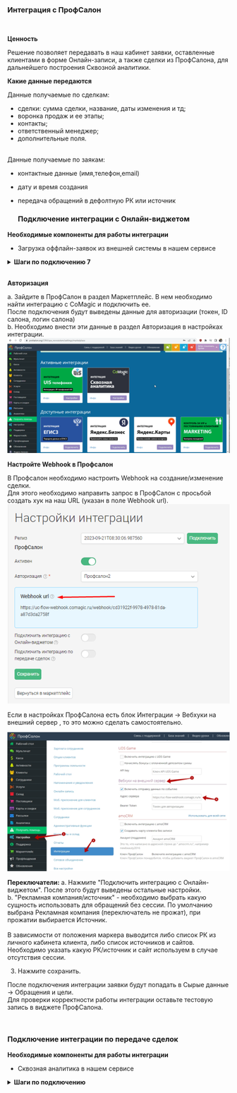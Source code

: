 
### Интеграция с ПрофСалон
<br />

 **Ценность**<br />   
 
Решение позволяет передавать в наш кабинет заявки, оставленные клиентами в форме Онлайн-записи, а также сделки из ПрофСалона, для дальнейшего построения Сквозной аналитики.
<br />

**Какие данные передаются**<br />  

Данные получаемые по сделкам:  
- сделки: сумма сделки, название, даты изменения и тд; 
- воронка продаж и ее этапы;
- контакты;
- ответственный менеджер;
- дополнительные поля.  
<br />
Данные получаемые по заякам:  

- контактные данные (имя,телефон,email)  
- дату и время создания  
- передача обращений в дефолтную РК или источник <br />

   ### Подключение интеграции с Онлайн-виджетом <br /> 

 **Необходимые компоненты для работы интеграции** <br />  
- Загрузка оффлайн-заявок из внешней системы в нашем сервисе 
 
<details>
  <summary style="font-weight:bold;">  Шаги по подключению 7 </summary> 

Нажмите "Активен" на этой странице.
Заполните настройки интеграции

</details> 
<br />

**Авторизация** <br />

a. Зайдите в ПрофСалон в раздел Маркетплейс. В нем необходимо найти интеграцию с CoMagic и подключить ее.<br /> 
После подключения будут выведены данные для авторизации (токен, ID салона, логин салона) <br />
b. Необходимо внести эти данные в раздел Авторизация в настройках интеграции.
![image](profsalon_auth.gif) <br />

**Настройте Webhook в Профсалон** <br />

В Профсалон необходимо настроить Webhook на создание/изменение сделки. <br />
Для этого необходимо направить запрос  в ПрофСалон с просьбой создать хук на наш URL (указан в поле Webhook url).
![image](profsalon_hook_url.png)

Если в настройках ПрофСалона есть блок Интеграции → Вебхуки на внешний сервер , то это можно сделать самостоятельно.

![image](profsalon_hook.jpg) 

**Переключатели:** 
a. Нажмите "Подключить интеграцию с Онлайн-виджетом". После этого будут выведены остальные настройки.<br />
b. "Рекламная компания/источник" - необходимо выбрать какую сущность использовать для обращений без сессии. По умолчанию выбрана Рекламная компания (переключатель не прожат), при прожатии выбирается Источник.<br />  
В зависимости от положения маркера выводится либо список РК из личного кабинета клиента, либо список источников и сайтов. Необходимо указать какую РК/источник и сайт используем в случае отсутствия сессии.<br />  

3. Нажмите сохранить. <br />

После подключения интеграции заявки будут попадать в  Сырые данные -> Обращения и цели.  
Для проверки корректности работы интеграции оставьте тестовую запись в виджете ПрофСалона. <br />



<br />

  ### Подключение интеграции по передаче сделок <br />  

**Необходимые компоненты для работы интеграции** <br />  
- Сквозная аналитика в нашем сервисе <br />

<details>
  <summary style="font-weight:bold;">  Шаги по подключению </summary> <br /> 

1. Нажмите "Активен" на этой странице.
2. Заполните настройки интеграции <br />

**Авторизация** <br />
a. Зайдите в ПрофСалон в раздел Маркетплейс. В нем необходимо найти интеграцию с CoMagic и подключить ее.<br /> 
После подключения будут выведены данные для авторизации (токен, ID салона, логин салона) <br />
b. Необходимо внести эти данные в раздел Авторизация в настройках интеграции.
![image](profsalon_auth.gif) <br />

**Настройте Webhook в Профсалон** <br />

В Профсалон необходимо настроить Webhook на создание/изменение сделки.<br /> 
Для этого необходимо направить запрос  в ПрофСалон с просьбой создать хук на наш URL (указан в поле Webhook url).
![image](profsalon_hook_url.png)

Если в настройках ПрофСалона есть блок Интеграции → Вебхуки на внешний сервер , то это можно сделать самостоятельно.

![image](profsalon_hook.jpg) 


**Переключатели:**  
a. Нажмите "Подключить интеграцию по передаче сделок". После этого будут выведены остальные настройки.<br />
b. "Дефолтная воронка" - при прожатии все сделки будут передаваться в воронку по умолчанию "Сделки из ПрофСалона". В противном случае будет создана воронка с названием салона, с которым подключена интеграция.<br />

3. Нажмите сохранить. <br />

После подключения интеграции сделки будут попадать в  Сырые данные -> Сделки.  
Для проверки корректности работы интеграции создайте тестовую сделку(запись) в ПрофСалоне. <br />

</details>
